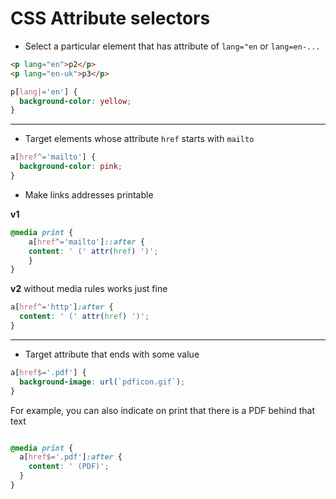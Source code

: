 # CSS Attribute selectors

* Select a particular element that has attribute of `lang="en` or `lang=en-...`

```html
<p lang="en">p2</p>
<p lang="en-uk">p3</p>
```
```css
p[lang|='en'] {
  background-color: yellow;
}
```
---

* Target elements whose attribute `href` starts with `mailto`
```css
a[href^='mailto'] {
  background-color: pink;
}

```

* Make links addresses printable

**v1** 

```css
@media print {
    a[href^='mailto']::after {
    content: ' (' attr(href) ')';
    }
}
```
**v2** without media rules works just fine
```css
a[href^='http']:after {
  content: ' (' attr(href) ')';
}
```
---

* Target attribute that ends with some value
```css
a[href$='.pdf'] {
  background-image: url(`pdficon.gif`);
}
```

For example, you can also indicate on print that there is a PDF behind that text
```css

@media print {
  a[href$='.pdf']:after {
    content: ' (PDF)';
  }
}
```